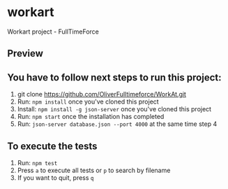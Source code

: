# workart

Workart project - FullTimeForce

## Preview

## You have to follow next steps to run this project:

1. git clone https://github.com/OliverFulltimeforce/WorkAt.git
2. Run: `npm install` once you've cloned this project
3. Install: `npm install -g json-server` once you've cloned this project
4. Run: `npm start` once the installation has completed
5. Run: `json-server database.json --port 4000` at the same time step 4

## To execute the tests

1. Run: `npm test`
2. Press `a` to execute all tests or `p` to search by filename
3. If you want to quit, press `q`
